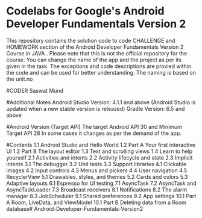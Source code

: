 # Codelabs for Google's Android Developer Fundamentals Version 2

This repository contains the solution code to code CHALLENGE and HOMEWORK section of the Android Developer Fundamentals Version 2 Course in JAVA .
Please note that this is not the official repository for the course.
You can change the name of the app and the project as per its given in the task.
The exceptions and code descriptions are provied within the code and can be used for better understanding.
The naming is based on the unit.no


#CODER
Saswat Mund

#Additional Notes
Android Studio Version: 4.1.1 and above (Android Studio is updated when a new stable version is released)
Gradle Version: 6.5 and above

#Android Version (Target API)
The target Android API 30  and Minimum Target API 28
In some cases it changes as per the demand of the app.

#Contents
1.1 Android Studio and Hello World
1.2 Part A Your first interactive UI
1.2 Part B The layout editor
1.3 Text and scrolling views
1.4 Learn to help yourself
2.1 Activities and intents
2.2 Activity lifecycle and state
2.3 Implicit intents
3.1 The debugger
3.2 Unit tests
3.3 Support libraries
4.1 Clickable images
4.2 Input controls
4.3 Menus and pickers
4.4 User navigation
4.5 RecyclerView
5.1 Drawables, styles, and themes
5.2 Cards and colors
5.3 Adaptive layouts
6.1 Espresso for UI testing
7.1 AsyncTask
7.2 AsyncTask and AsyncTaskLoader
7.3 Broadcast receivers
8.1 Notifications
8.2 The alarm manager
8.3 JobScheduler
9.1 Shared preferences
9.2 App settings
10.1 Part A Room, LiveData, and ViewModel
10.1 Part B Deleting data from a Room database# Android-Developer-Fundamentals-Version2
